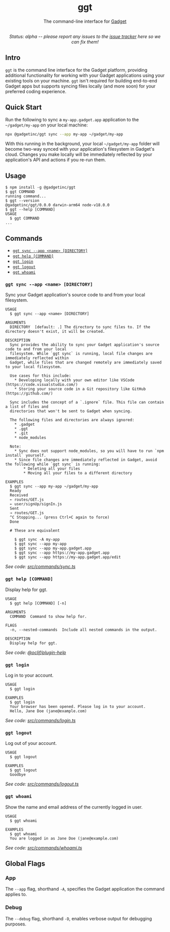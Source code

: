 <div align="center">
  <h1>ggt</h1>
  The command-line interface for <a href="https://gadget.dev">Gadget</a>

  <br>
  <br>

<i>Status: alpha -- please report any issues to the [issue tracker](https://github.com/gadget-inc/ggt/issues?q=is%3Aissue+is%3Aopen) here so we can fix them!</i>

</div>

## Intro

`ggt` is the command line interface for the Gadget platform, providing additional functionality for working with your Gadget applications using your existing tools on your machine. `ggt` isn't required for building end-to-end Gadget apps but supports syncing files locally (and more soon) for your preferred coding experience.

## Quick Start

Run the following to sync a `my-app.gadget.app` application to the `~/gadget/my-app` on your local machine:

```sh
npx @gadgetinc/ggt sync --app my-app ~/gadget/my-app
```

With this running in the background, your local `~/gadget/my-app` folder will become two-way synced with your application's filesystem in Gadget's cloud. Changes you make locally will be immediately reflected by your application's API and actions if you re-run them.

## Usage

```sh-session
$ npm install -g @gadgetinc/ggt
$ ggt COMMAND
running command...
$ ggt --version
@gadgetinc/ggt/0.0.0 darwin-arm64 node-v18.0.0
$ ggt --help [COMMAND]
USAGE
  $ ggt COMMAND
...
```

## Commands

  <!-- commands -->

- [`ggt sync --app <name> [DIRECTORY]`](#ggt-sync---app-name-directory)
- [`ggt help [COMMAND]`](#ggt-help-command)
- [`ggt login`](#ggt-login)
- [`ggt logout`](#ggt-logout)
- [`ggt whoami`](#ggt-whoami)

### `ggt sync --app <name> [DIRECTORY]`

Sync your Gadget application's source code to and from your local filesystem.

```
USAGE
  $ ggt sync --app <name> [DIRECTORY]

ARGUMENTS
  DIRECTORY  [default: .] The directory to sync files to. If the directory doesn't exist, it will be created.

DESCRIPTION
  Sync provides the ability to sync your Gadget application's source code to and from your local
  filesystem. While `ggt sync` is running, local file changes are immediately reflected within
  Gadget, while files that are changed remotely are immediately saved to your local filesystem.

  Use cases for this include:
    * Developing locally with your own editor like VSCode (https://code.visualstudio.com/)
    * Storing your source code in a Git repository like GitHub (https://github.com/)

  Sync includes the concept of a `.ignore` file. This file can contain a list of files and
  directories that won't be sent to Gadget when syncing.

  The following files and directories are always ignored:
    * .gadget
    * .ggt
    * .git
    * node_modules

  Note:
    * Sync does not support node_modules, so you will have to run `npm install` yourself.
    * Since file changes are immediately reflected in Gadget, avoid the following while `ggt sync` is running:
        * Deleting all your files
        * Moving all your files to a different directory

EXAMPLES
  $ ggt sync --app my-app ~/gadget/my-app
  Ready
  Received
  ← routes/GET.js
  ← user/signUp/signIn.js
  Sent
  → routes/GET.js
  ^C Stopping... (press Ctrl+C again to force)
  Done

  # These are equivalent

    $ ggt sync -A my-app
    $ ggt sync --app my-app
    $ ggt sync --app my-app.gadget.app
    $ ggt sync --app https://my-app.gadget.app
    $ ggt sync --app https://my-app.gadget.app/edit
```

_See code: [src/commands/sync.ts](https://github.com/gadget-inc/ggt/blob/v0.0.0/src/commands/sync.ts)_

### `ggt help [COMMAND]`

Display help for ggt.

```
USAGE
  $ ggt help [COMMAND] [-n]

ARGUMENTS
  COMMAND  Command to show help for.

FLAGS
  -n, --nested-commands  Include all nested commands in the output.

DESCRIPTION
  Display help for ggt.
```

_See code: [@oclif/plugin-help](https://github.com/oclif/plugin-help/blob/v5.1.12/src/commands/help.ts)_

### `ggt login`

Log in to your account.

```
USAGE
  $ ggt login

EXAMPLES
  $ ggt login
  Your browser has been opened. Please log in to your account.
  Hello, Jane Doe (jane@example.com)
```

_See code: [src/commands/login.ts](https://github.com/gadget-inc/ggt/blob/v0.0.0/src/commands/login.ts)_

### `ggt logout`

Log out of your account.

```
USAGE
  $ ggt logout

EXAMPLES
  $ ggt logout
  Goodbye
```

_See code: [src/commands/logout.ts](https://github.com/gadget-inc/ggt/blob/v0.0.0/src/commands/logout.ts)_

### `ggt whoami`

Show the name and email address of the currently logged in user.

```
USAGE
  $ ggt whoami

EXAMPLES
  $ ggt whoami
  You are logged in as Jane Doe (jane@example.com)
```

_See code: [src/commands/whoami.ts](https://github.com/gadget-inc/ggt/blob/v0.0.0/src/commands/whoami.ts)_

<!-- commandsstop -->

## Global Flags

### App

The `--app` flag, shorthand `-A`, specifies the Gadget application the command applies to.

### Debug

The `--debug` flag, shorthand `-D`, enables verbose output for debugging purposes.
